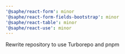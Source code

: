 ```yaml
---
'@saphe/react-form': minor
'@saphe/react-form-fields-bootstrap': minor
'@saphe/react-table': minor
'@saphe/react-use': minor
---
```


Rewrite repository to use Turborepo and pnpm
